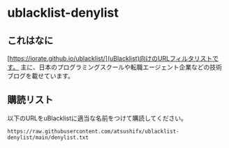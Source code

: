# ublacklist-denylist

## これはなに

  [https://iorate.github.io/ublacklist/](uBlacklist)向けのURLフィルタリストです。
  主に、日本のプログラミングスクールや転職エージェント企業などの技術ブログを載せています。

## 購読リスト

  以下のURLをuBlacklistに適当な名前をつけて購読してください。

  ``` 購読リスト
  https://raw.githubusercontent.com/atsushifx/ublacklist-denylist/main/denylist.txt
  ```
